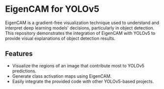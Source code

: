 # EigenCAM for YOLOv5

EigenCAM is a gradient-free visualization technique used to understand and interpret deep learning models' decisions, particularly in object detection. This repository demonstrates the integration of EigenCAM with YOLOv5 to provide visual explanations of object detection results.

## Features
- Visualize the regions of an image that contribute most to YOLOv5 predictions.
- Generate class activation maps using EigenCAM.
- Easily integrate the provided code with other YOLOv5-based projects.
